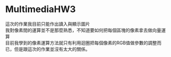 # MultimediaHW3
這次的作業我目前只能作出讀入與顯示圖片<br/>
我對像素間的運算並不是那麼熟悉，不知道要如何把每個區塊的像素拿去做向量運算<br/>
目前我學到的像素運算方法就只有利用迴圈把每個像素的RGB值做參數的調整而已，但是跟這次的作業並沒有太大的關係。
